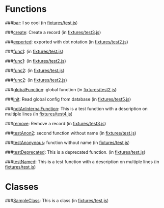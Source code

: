 Functions
=========


###[bar](sample_output&#x2F;test.md):
I so cool (in [fixtures&#x2F;test.js](fixtures&#x2F;test.js))



###[create](sample_output&#x2F;test3.md):
Create a record (in [fixtures&#x2F;test3.js](fixtures&#x2F;test3.js))



###[exported](sample_output&#x2F;test2.md):
exported with dot notation (in [fixtures&#x2F;test2.js](fixtures&#x2F;test2.js))



###[func1](sample_output&#x2F;test.md):
 (in [fixtures&#x2F;test.js](fixtures&#x2F;test.js))



###[func1](sample_output&#x2F;test2.md):
 (in [fixtures&#x2F;test2.js](fixtures&#x2F;test2.js))



###[func2](sample_output&#x2F;test.md):
 (in [fixtures&#x2F;test.js](fixtures&#x2F;test.js))



###[func2](sample_output&#x2F;test2.md):
 (in [fixtures&#x2F;test2.js](fixtures&#x2F;test2.js))



###[globalFunction](sample_output&#x2F;test2.md):
global function (in [fixtures&#x2F;test2.js](fixtures&#x2F;test2.js))



###[init](sample_output&#x2F;test5.md):
Read global config from database (in [fixtures&#x2F;test5.js](fixtures&#x2F;test5.js))



###[notAnInternalFunction](sample_output&#x2F;test4.md):
This is a test function
  with a description on multiple lines (in [fixtures&#x2F;test4.js](fixtures&#x2F;test4.js))



###[remove](sample_output&#x2F;test3.md):
Remove a record (in [fixtures&#x2F;test3.js](fixtures&#x2F;test3.js))



###[testAnon2](sample_output&#x2F;test.md):
second function without name (in [fixtures&#x2F;test.js](fixtures&#x2F;test.js))



###[testAnonynous](sample_output&#x2F;test.md):
function without name (in [fixtures&#x2F;test.js](fixtures&#x2F;test.js))



###[testDeprecated](sample_output&#x2F;test.md):
This is a deprecated function. (in [fixtures&#x2F;test.js](fixtures&#x2F;test.js))



###[testNamed](sample_output&#x2F;test.md):
This is a test function
  with a description on multiple lines (in [fixtures&#x2F;test.js](fixtures&#x2F;test.js))





Classes
=======


###[SampleClass](sample_output&#x2F;test.md):
This is a class (in [fixtures&#x2F;test.js](fixtures&#x2F;test.js))

